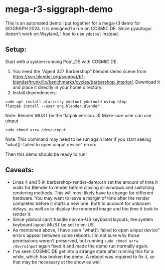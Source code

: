 # mega-r3-siggraph-demo

This is an automated demo I put together for a mega-r3 demo for SIGGRAPH 2024. It is designed to run on COSMIC DE. Since pyautogui doesn't work on Wayland, I had to use `ydotool` instead.

## Setup:
Start with a system running Pop!\_OS with COSMIC DE.

1) You need the "Agent 327 Barbershop" blender demo scene from https://svn.blender.org/svnroot/bf-blender/trunk/lib/benchmarks/cycles/barbershop_interior/. Download it and place it directly in your home directory.
2) Install dependencies:
```
sudo apt install alacritty ydotool ydotoold nvtop btop
flatpak install --user org.blender.Blender
```
Note: Blender *MUST* be the flatpak version.
3) Make sure user can use uinput
```
sudo chmod a+rw /dev/uinput
```
Note: This command may need to be run again later if you start seeing "what(): failed to open uinput device" errors

Then this demo should be ready to run!

## Caveats:
- Lines 4 and 5 in barbershop-render-demo.sh set the amount of time it waits for Blender to render before closing all windows and switching rendering methods. This will most likely have to change for different hardware. You may want to leave a margin of time after the render completes before it starts a new one. Both to account for unknown delays, as well as to display the rendered image and the time it took to render it.
- Since ydotool can't handle non en-US keyboard layouts, the system keyboard layout *MUST* be set to en-US.
- As mentioned above, I have seen "what(): failed to open uinput device" errors appear between some reboots. I'm not sure why those permissions weren't preserved, but running `sudo chmod a+rw /dev/uinput` again fixed it and made the demo run normally again.
- I've seen COSMIC DE get into a strange state after running this for a while, which has broken the demo. A reboot was required to fix it, so that may be necessary at the show as well.
